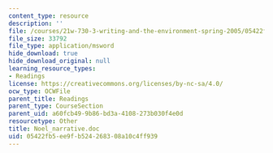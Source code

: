 ```yaml
---
content_type: resource
description: ''
file: /courses/21w-730-3-writing-and-the-environment-spring-2005/05422fb5ee9fb524268308a10c4ff939_Noel_narrative.doc
file_size: 33792
file_type: application/msword
hide_download: true
hide_download_original: null
learning_resource_types:
- Readings
license: https://creativecommons.org/licenses/by-nc-sa/4.0/
ocw_type: OCWFile
parent_title: Readings
parent_type: CourseSection
parent_uid: a60fcb49-9b86-bd3a-4108-273b030f4e0d
resourcetype: Other
title: Noel_narrative.doc
uid: 05422fb5-ee9f-b524-2683-08a10c4ff939
---
```

